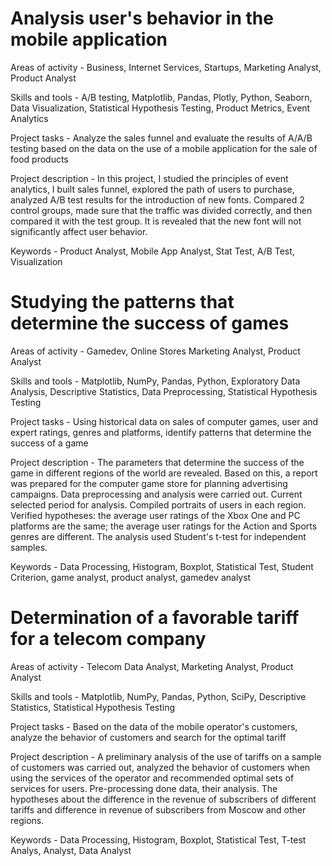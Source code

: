 # Analysis user's behavior in the mobile application

Areas of activity - Business, Internet Services, Startups, Marketing Analyst, Product Analyst

Skills and tools - A/B testing, Matplotlib, Pandas, Plotly, Python, Seaborn, Data Visualization, Statistical Hypothesis Testing, Product Metrics, Event Analytics

Project tasks - Analyze the sales funnel and evaluate the results of A/A/B testing based on the data on the use of a mobile application for the sale of food products

Project description - In this project, I studied the principles of event analytics, I built
sales funnel, explored the path of users to purchase, analyzed
A/B test results for the introduction of new fonts. Compared 2 control groups, made sure that the traffic was divided correctly, and then compared it with the test group. It is revealed that the new font will not significantly affect user behavior.

Keywords - Product Analyst, Mobile App Analyst, Stat Test, A/B Test, Visualization

# Studying the patterns that determine the success of games

Areas of activity - Gamedev, Online Stores Marketing Analyst, Product Analyst

Skills and tools - Matplotlib, NumPy, Pandas, Python, Exploratory Data Analysis, Descriptive Statistics, Data Preprocessing, Statistical Hypothesis Testing

Project tasks - Using historical data on sales of computer games, user and expert ratings, genres and platforms, identify patterns that determine the success of a game

Project description - The parameters that determine the success of the game in different regions of the world are revealed.
Based on this, a report was prepared for the computer game store for planning
advertising campaigns. Data preprocessing and analysis were carried out. Current selected
period for analysis. Compiled portraits of users in each region. Verified
hypotheses: the average user ratings of the Xbox One and PC platforms are the same;
the average user ratings for the Action and Sports genres are different. The analysis used Student's t-test for independent samples.

Keywords - Data Processing, Histogram, Boxplot, Statistical Test, Student Criterion, game analyst, product analyst, gamedev analyst

# Determination of a favorable tariff for a telecom company

Areas of activity - Telecom Data Analyst, Marketing Analyst, Product Analyst

Skills and tools - Matplotlib, NumPy, Pandas, Python, SciPy, Descriptive Statistics, Statistical Hypothesis Testing

Project tasks - Based on the data of the mobile operator's customers, analyze the behavior of customers and search for the optimal tariff

Project description - A preliminary analysis of the use of tariffs on a sample of customers was carried out,
analyzed the behavior of customers when using the services of the operator and
recommended optimal sets of services for users. Pre-processing done
data, their analysis. The hypotheses about the difference in the revenue of subscribers of different tariffs and
difference in revenue of subscribers from Moscow and other regions.

Keywords - Data Processing, Histogram, Boxplot, Statistical Test, T-test Analys, Analyst, Data Analyst
